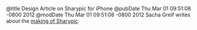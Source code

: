 @title Design Article on Sharypic for iPhone
@pubDate Thu Mar 01 09:51:08 -0800 2012
@modDate Thu Mar 01 09:51:08 -0800 2012
Sacha Greif writes about the <a href="http://sachagreif.com/making-of-sharypic-for-iphone/">making of Sharypic</a>.
